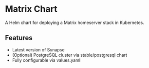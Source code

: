 # Matrix Chart

A Helm chart for deploying a Matrix homeserver stack in Kubernetes.

## Features

- Latest version of Synapse
- (Optional) PostgreSQL cluster via stable/postgresql chart
- Fully configurable via values.yaml
